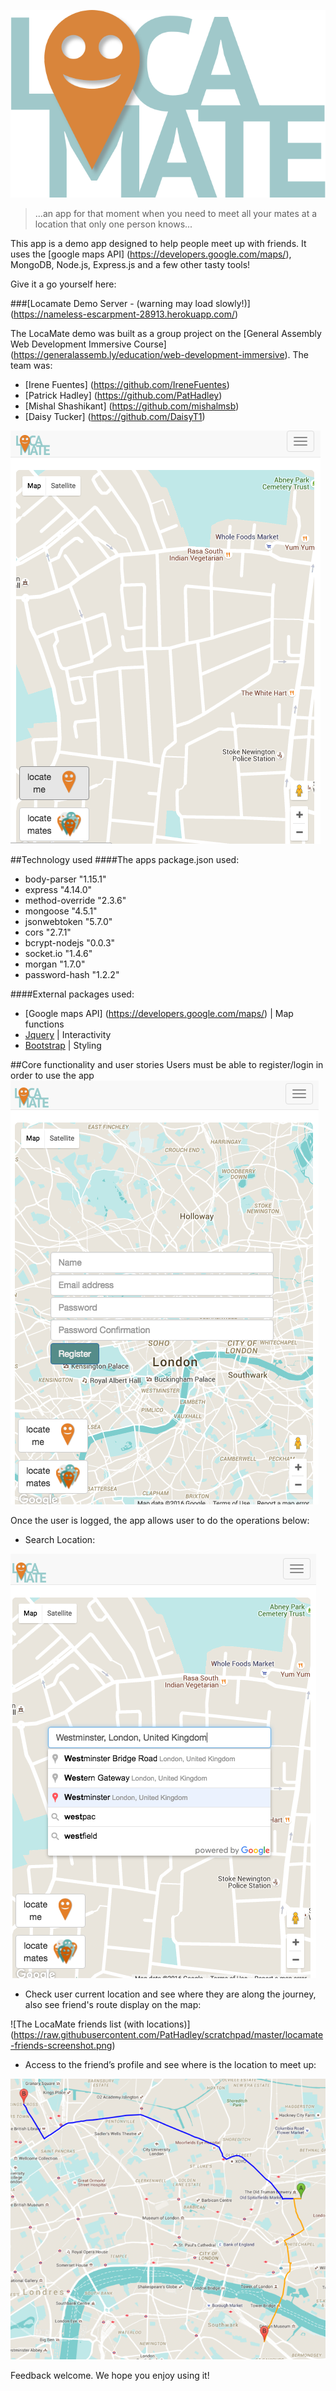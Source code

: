 ![LocaMate logo](https://raw.githubusercontent.com/PatHadley/scratchpad/master/locamate-logo-smiley.png)
>...an app for that moment when you need to meet all your mates at a location that only one person knows...

This app is a demo app designed to help people meet up with friends. It uses the [google maps API] (https://developers.google.com/maps/), MongoDB, Node.js, Express.js and a few other tasty tools!

Give it a go yourself here:

###[Locamate Demo Server - (warning may load slowly!)] (https://nameless-escarpment-28913.herokuapp.com/)

The LocaMate demo was built as a group project on the [General Assembly Web Development Immersive Course] (https://generalassemb.ly/education/web-development-immersive). The team was:
- [Irene Fuentes] (https://github.com/IreneFuentes)
- [Patrick Hadley] (https://github.com/PatHadley)
- [Mishal Shashikant] (https://github.com/mishalmsb)
- [Daisy Tucker] (https://github.com/DaisyT1)

![The LocaMate mainscreen](https://raw.githubusercontent.com/PatHadley/scratchpad/master/locamate-main-screenshot.png)

##Technology used
####The apps package.json used:
- body-parser "1.15.1"
- express "4.14.0"
- method-override "2.3.6"
- mongoose "4.5.1"
- jsonwebtoken "5.7.0"
- cors "2.7.1"
- bcrypt-nodejs "0.0.3"
- socket.io "1.4.6"
- morgan "1.7.0"
- password-hash "1.2.2"

####External packages used:
- [Google maps API] (https://developers.google.com/maps/) | Map functions
- [Jquery](https://jquery.com/) | Interactivity
- [Bootstrap](http://getbootstrap.com/) | Styling


##Core functionality and user stories
Users must be able to register/login in order to use the app
![The LocaMate mainscreen](https://raw.githubusercontent.com/PatHadley/scratchpad/master/locamate-reg-screenshot.png)

Once the user is logged, the app allows user to do the operations below:
- Search Location:

![The LocaMate mainscreen](https://raw.githubusercontent.com/PatHadley/scratchpad/master/locamate-search-screenshot.png)
        
- Check user current location and see where they are along the journey, also see friend's route display on the map:

![The LocaMate friends list (with locations)] (https://raw.githubusercontent.com/PatHadley/scratchpad/master/locamate-friends-screenshot.png)

- Access to the friend’s profile and see where is the location to meet up:

![The LocaMate routes for two users](https://raw.githubusercontent.com/PatHadley/scratchpad/master/locamate-routes-screenshot.png)

Feedback welcome. We hope you enjoy using it!
